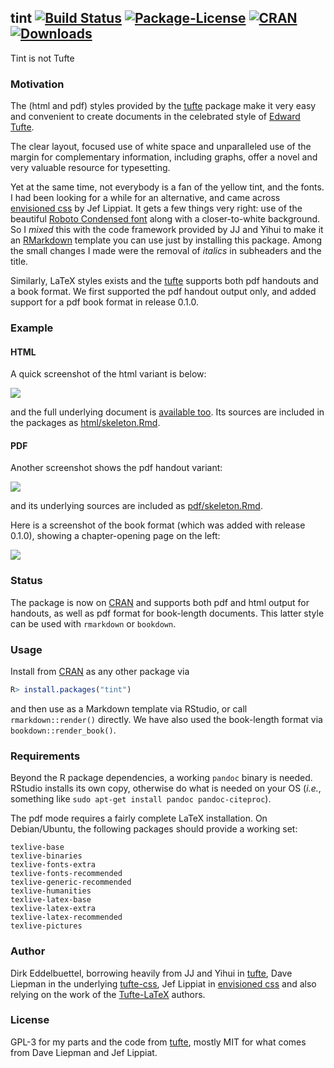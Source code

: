 ## tint [![Build Status](https://travis-ci.org/eddelbuettel/tint.svg)](https://travis-ci.org/eddelbuettel/tint) [![Package-License](http://img.shields.io/badge/license-GPL--3-brightgreen.svg?style=flat)](http://www.gnu.org/licenses/gpl-3.0.html) [![CRAN](http://www.r-pkg.org/badges/version/tint)](https://cran.r-project.org/package=tint) [![Downloads](http://cranlogs.r-pkg.org/badges/tint?color=brightgreen)](http://www.r-pkg.org/pkg/tint)

Tint is not Tufte

### Motivation

The (html and pdf) styles provided by the [tufte](https://cran.r-project.org/package=tufte) package
make it very easy and convenient to create documents in the celebrated style of
[Edward Tufte](https://www.edwardtufte.com/tufte/).

The clear layout, focused use of white space and unparalleled use of the margin for complementary
information, including graphs, offer a novel and very valuable resource for typesetting.

Yet at the same time, not everybody is a fan of the yellow tint, and the fonts.  I had been looking
for a while for an alternative, and came across 
[envisioned css](https://github.com/nogginfuel/envisioned-css) by Jef Lippiat.  It gets a few things
very right: use of the beautiful 
[Roboto Condensed font](https://fonts.google.com/specimen/Roboto+Condensed) along with
a closer-to-white background.  So I _mixed_ this with the code framework provided by JJ and Yihui to
make it an [RMarkdown](http://rmarkdown.rstudio.com/) template you can use just by installing this
package. Among the small changes I made were the removal of _italics_ in subheaders and the title.

Similarly, LaTeX styles exists and the
[tufte](https://cran.r-project.org/package=tufte) supports both pdf
handouts and a book format.  We first supported the pdf handout
output only, and added support for a pdf book format in release 0.1.0.


### Example

#### HTML

A quick screenshot of the html variant is below:

![](http://eddelbuettel.github.com/tint/tintHtmlScreenshot.png)

and the full underlying document is [available too](http://eddelbuettel.github.com/tint/).  Its sources 
are included in the packages as
[html/skeleton.Rmd](https://github.com/eddelbuettel/tint/blob/master/inst/rmarkdown/templates/tintHtml/skeleton/skeleton.Rmd).

#### PDF

Another screenshot shows the pdf handout variant:

![](http://eddelbuettel.github.com/tint/tintPdfScreenshot.png)

and its underlying sources are included as 
[pdf/skeleton.Rmd](https://github.com/eddelbuettel/tint/blob/master/inst/rmarkdown/templates/tintPdf/skeleton/skeleton.Rmd).

Here is a screenshot of the book format (which was added with release 0.1.0), showing a chapter-opening page on the left:

![](http://eddelbuettel.github.com/tint/tintBookScreenshot.png)


### Status

The package is now on [CRAN](https://cran.r-project.org/package=tint) and
supports both pdf and html output for handouts, as well as pdf format for
book-length documents.  This latter style can be used with `rmarkdown` or 
`bookdown`.

### Usage 

Install from [CRAN](https://cran.r-project.org) as any other package via

```r
R> install.packages("tint")
```

and then use as a Markdown template via RStudio, or call `rmarkdown::render()` directly.
We have also used the book-length format via `bookdown::render_book()`.

### Requirements

Beyond the R package dependencies, a working `pandoc` binary is needed. RStudio installs
its own copy, otherwise do what is needed on your OS (_i.e._, something like `sudo apt-get
install pandoc pandoc-citeproc`).

The pdf mode requires a fairly complete LaTeX installation.  On Debian/Ubuntu, the
following packages should provide a working set:

```
texlive-base
texlive-binaries
texlive-fonts-extra
texlive-fonts-recommended
texlive-generic-recommended
texlive-humanities
texlive-latex-base
texlive-latex-extra
texlive-latex-recommended
texlive-pictures
```

### Author

Dirk Eddelbuettel, borrowing heavily from JJ and Yihui in
[tufte](https://cran.r-project.org/package=tufte), Dave Liepman in the underlying
[tufte-css](https://github.com/edwardtufte/tufte-css), Jef Lippiat in
[envisioned css](https://github.com/nogginfuel/envisioned-css) and also relying on the work
of the [Tufte-LaTeX](https://tufte-latex.github.io/tufte-latex/) authors.

### License

GPL-3 for my parts and the code from [tufte](https://cran.r-project.org/package=tufte),
mostly MIT for what comes from Dave Liepman and Jef Lippiat.
